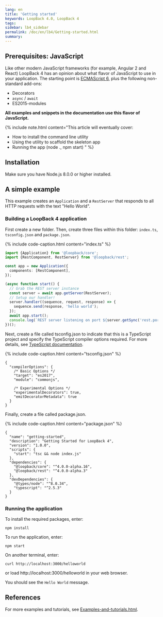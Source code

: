 ```yaml
---
lang: en
title: 'Getting started'
keywords: LoopBack 4.0, LoopBack 4
tags:
sidebar: lb4_sidebar
permalink: /doc/en/lb4/Getting-started.html
summary:
---
```

## Prerequisites: JavaScript

Like other modern JavaScript frameworks (for example, Angular 2 and React) LoopBack 4 has an opinion about what flavor of JavaScript to use in your application.
The starting point is [ECMAScript 6](http://www.ecma-international.org/ecma-262/6.0/), plus the following non-standard add-ons:

 - Decorators
 - `async` / `await`
 - ES2015-modules

**All examples and snippets in the documentation use this flavor of JavaScript.**

{% include note.html content="This article will eventually cover:
- How to install the command line utility
- Using the utility to scaffold the skeleton app
- Running the app (node ., npm start)
" %}

## Installation

Make sure you have Node.js 8.0.0 or higher installed.

## A simple example

This example creates an `Application` and a `RestServer` that responds to all HTTP requests with the text "Hello World".

### Building a LoopBack 4 application
First create a new folder.  Then, create three files within this folder: `index.ts`, `tsconfig.json` and `package.json`.  

{% include code-caption.html content="index.ts" %}
```ts
import {Application} from '@loopback/core';
import {RestComponent, RestServer} from '@loopback/rest';

const app = new Application({
  components: [RestComponent],
});

(async function start() {
  // Grab the REST server instance
  const server = await app.getServer(RestServer);
  // Setup our handler!
  server.handler((sequence, request, response) => {
    sequence.send(response, 'hello world');
  });
  await app.start();
  console.log(`REST server listening on port ${server.getSync('rest.port')}`);
})();

```

Next, create a file called tsconfig.json to indicate that this is a TypeScript project and specify the TypeScript compiler options required.  For more details, see [TypeScript documentation](https://www.typescriptlang.org/docs/handbook/tsconfig-json.html).

{% include code-caption.html content="tsconfig.json" %}
```
{
  "compilerOptions": {
    /* Basic Options */
    "target": "es2017",                          
    "module": "commonjs",                     

    /* Experimental Options */
    "experimentalDecorators": true,
    "emitDecoratorMetadata": true
  }
}
```

Finally, create a file called package.json. 

{% include code-caption.html content="package.json" %}
```
{
  "name": "getting-started",
  "description": "Getting Started for LoopBack 4",
  "version": "1.0.0",
  "scripts": {
    "start": "tsc && node index.js"
  },
  "dependencies": {
    "@loopback/core": "^4.0.0-alpha.16",
    "@loopback/rest": "^4.0.0-alpha.3"
  },
  "devDependencies": {
    "@types/node": "^8.0.34",
    "typescript": "^2.5.3"
  }
}
```

### Running the application

To install the required packages, enter:
```
npm install
```

To run the application, enter:
```
npm start
```

On another terminal, enter:
```
curl http://localhost:3000/helloworld
```
or load http://localhost:3000/helloworld in your web browser.

You should see the `Hello World` message.


## References

For more examples and tutorials, see [Examples-and-tutorials.html](http://loopback.io/doc/en/lb4/Examples-and-tutorials.html).